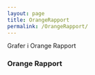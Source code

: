 ```yaml
---
layout: page
title: OrangeRapport
permalink: /OrangeRapport/
---
```


Grafer i Orange Rapport

### Orange Rapport


